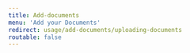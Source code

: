 ```yaml
---
title: Add-documents
menu: 'Add your Documents'
redirect: usage/add-documents/uploading-documents
routable: false
---
```


